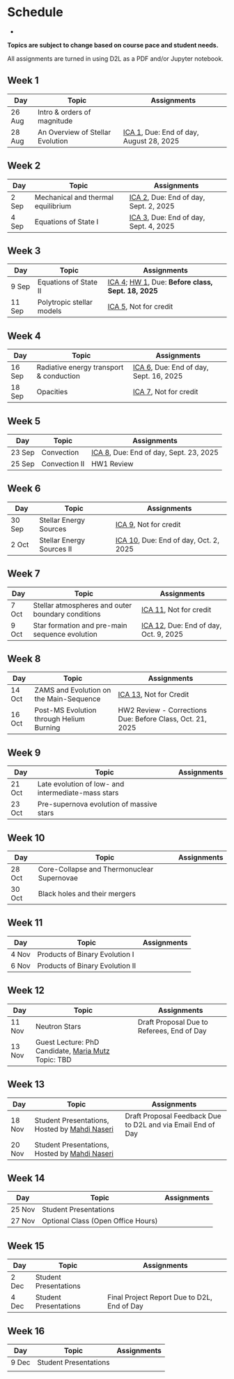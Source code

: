 # Schedule
-

**Topics are subject to change based on course pace and student needs.**

All assignments are turned in using D2L as a PDF and/or Jupyter notebook.

## Week 1

| Day    | Topic                                                | Assignments                                                      |
| ------ | ---------------------------------------------------- | ---------------------------------------------------------------- |
| 26 Aug | Intro & orders of magnitude                          |                                                                  |
| 28 Aug | An Overview of Stellar Evolution                     | [ICA 1](assignments/ica1.ipynb), Due: End of day, August 28, 2025|
        

## Week 2

| Day    | Topic                                                | Assignments                                                      |
| ------ | ---------------------------------------------------- | ---------------------------------------------------------------- |
| 2 Sep  | Mechanical and thermal equilibrium                   | [ICA 2](assignments/ica2.ipynb), Due: End of day, Sept. 2, 2025  |
| 4 Sep  | Equations of State I                                 | [ICA 3](assignments/ica3.ipynb), Due: End of day, Sept. 4, 2025  |

## Week 3

| Day    | Topic                                                | Assignments                                                      |
| ------ | ---------------------------------------------------- | ---------------------------------------------------------------- |
| 9 Sep  | Equations of State II                                | [ICA 4](assignments/ica4.ipynb); [HW 1](assignments/hw1.md), Due: **Before class, Sept. 18, 2025**|
| 11 Sep | Polytropic stellar models                            | [ICA 5](assignments/ica5.ipynb),  Not for credit                 |


## Week 4

| Day    | Topic                                                | Assignments                                                      |
| ------ | ---------------------------------------------------- | ---------------------------------------------------------------- |
| 16 Sep | Radiative energy transport & conduction              | [ICA 6](assignments/ica6.ipynb), Due: End of day, Sept. 16, 2025 |
| 18 Sep | Opacities                                            | [ICA 7](assignments/ica7.ipynb),  Not for credit                 |


## Week 5

| Day    | Topic                                                | Assignments                                                      |
| ------ | ---------------------------------------------------- | ---------------------------------------------------------------- |
| 23 Sep | Convection                                           | [ICA 8](assignments/ica8.ipynb), Due: End of day, Sept. 23, 2025 |
| 25 Sep | Convection II                                        | HW1 Review                                                       |

## Week 6

| Day    | Topic                                                | Assignments                                                      |
| ------ | ---------------------------------------------------- | ---------------------------------------------------------------- |
| 30 Sep | Stellar Energy Sources                               | [ICA 9](assignments/ica9.ipynb),  Not for credit                 |
| 2 Oct  | Stellar Energy Sources II                            | [ICA 10](assignments/ica10.ipynb), Due: End of day, Oct. 2, 2025 |

## Week 7

| Day    | Topic                                                | Assignments                                                      |
| ------ | ---------------------------------------------------- | ---------------------------------------------------------------- |
| 7 Oct  | Stellar atmospheres and outer boundary conditions    | [ICA 11](assignments/ica11.ipynb),  Not for credit               |
| 9 Oct  | Star formation and pre-main sequence evolution       | [ICA 12](assignments/ica12.ipynb), Due: End of day, Oct. 9, 2025 |

## Week 8

| Day    | Topic                                                | Assignments                                                      |
| ------ | ---------------------------------------------------- | ---------------------------------------------------------------- |
| 14 Oct | ZAMS and Evolution on the Main-Sequence              | [ICA 13](assignments/ica13.ipynb), Not for Credit                |
| 16 Oct | Post-MS Evolution through Helium Burning             | HW2 Review - Corrections Due: Before Class, Oct. 21, 2025        |

## Week 9

| Day    | Topic                                                | Assignments                                                      |
| ------ | ---------------------------------------------------- | ---------------------------------------------------------------- |
| 21 Oct | Late evolution of low- and intermediate-mass stars   |                                                                  |
| 23 Oct | Pre-supernova evolution of massive stars             |                                                                  |

## Week 10

| Day    | Topic                                                | Assignments                                                      |
| ------ | ---------------------------------------------------- | ---------------------------------------------------------------- |
| 28 Oct | Core-Collapse and Thermonuclear Supernovae           |                                                                  |
| 30 Oct | Black holes and their mergers                        |                                                                  |

## Week 11

| Day    | Topic                                                | Assignments                                                      |
| ------ | ---------------------------------------------------- | ---------------------------------------------------------------- |
| 4 Nov  | Products of Binary Evolution I                       |                                                                  |
| 6 Nov  | Products of Binary Evolution II                      |                                                                  |


## Week 12

| Day    | Topic                                                | Assignments                                                      |
| ------ | ---------------------------------------------------- | ---------------------------------------------------------------- |
| 11 Nov | Neutron Stars                                        |  Draft Proposal Due to Referees, End of Day                      |
| 13 Nov | Guest Lecture: PhD Candidate, [Maria Mutz](https://w3.physics.arizona.edu/person/maria-mutz) Topic: TBD |                                                                  |

## Week 13

| Day    | Topic                                                | Assignments                                                      |
| ------ | ---------------------------------------------------- | ---------------------------------------------------------------- |
| 18 Nov | Student Presentations, Hosted by [Mahdi Naseri](https://astro.arizona.edu/person/mahdi-naseri) | Draft Proposal Feedback Due to D2L and via Email End of Day                        |                                                                  |
| 20 Nov | Student Presentations, Hosted by [Mahdi Naseri](https://astro.arizona.edu/person/mahdi-naseri)                          |                                                                  |

## Week 14

| Day    | Topic                                                | Assignments                                                      |
| ------ | ---------------------------------------------------- | ---------------------------------------------------------------- |
| 25 Nov | Student Presentations                                |                                                                  |
| 27 Nov | Optional Class (Open Office Hours)                   |                                                                  |

## Week 15

| Day    | Topic                                                | Assignments                                                      |
| ------ | ---------------------------------------------------- | ---------------------------------------------------------------- |
| 2 Dec  | Student Presentations                                |                                                                  |
| 4 Dec  | Student Presentations                                |  Final Project Report Due to D2L, End of Day                     |

## Week 16

| Day    | Topic                                                | Assignments                                                      |
| ------ | ---------------------------------------------------- | ---------------------------------------------------------------- |
| 9 Dec  | Student Presentations                                |                                                                  |
|        |                                                      |                                                                  |

